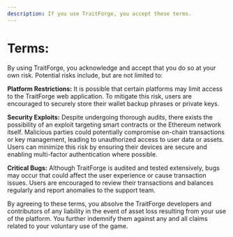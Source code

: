 ```yaml
---
description: If you use TraitForge, you accept these terms.
---
```


# Terms:
By using TraitForge, you acknowledge and accept that you do so at your own risk. Potential risks include, but are not limited to:

**Platform Restrictions:** It is possible that certain platforms may limit access to the TraitForge web application. To mitigate this risk, users are encouraged to securely store their wallet backup phrases or private keys.

**Security Exploits:** Despite undergoing thorough audits, there exists the possibility of an exploit targeting smart contracts or the Ethereum network itself. Malicious parties could potentially compromise on-chain transactions or key management, leading to unauthorized access to user data or assets. Users can minimize this risk by ensuring their devices are secure and enabling multi-factor authentication where possible.

**Critical Bugs:** Although TraitForge is audited and tested extensively, bugs may occur that could affect the user experience or cause transaction issues. Users are encouraged to review their transactions and balances regularly and report anomalies to the support team.

By agreeing to these terms, you absolve the TraitForge developers and contributors of any liability in the event of asset loss resulting from your use of the platform. You further indemnify them against any and all claims related to your voluntary use of the game.